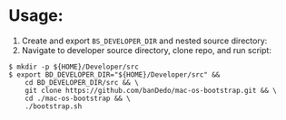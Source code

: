 # Usage:
1. Create and export `BS_DEVELOPER_DIR` and nested source directory:
2. Navigate to developer source directory, clone repo, and run script:

```
$ mkdir -p ${HOME}/Developer/src
$ export BD_DEVELOPER_DIR="${HOME}/Developer/src" && 
    cd BD_DEVELOPER_DIR/src && \
    git clone https://github.com/banDedo/mac-os-bootstrap.git && \
    cd ./mac-os-bootstrap && \
    ./bootstrap.sh
```

